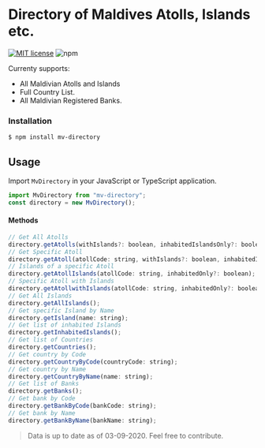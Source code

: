 # Directory of Maldives Atolls, Islands etc.

[![MIT license](https://img.shields.io/badge/License-MIT-blue.svg)](https://lbesson.mit-license.org/) 
![npm](https://img.shields.io/npm/v/mv-directory?style=plastic)

Currenty supports:
- All Maldivian Atolls and Islands
- Full Country List.
- All Maldivian Registered Banks.

### Installation
```sh
$ npm install mv-directory
```
## Usage
Import `MvDirectory` in your JavaScript or TypeScript application.
```javascript
import MvDirectory from "mv-directory";
const directory = new MvDirectory();
```
#### Methods
```javascript
// Get All Atolls
directory.getAtolls(withIslands?: boolean, inhabitedIslandsOnly?: boolean);
// Get Specific Atoll
directory.getAtoll(atollCode: string, withIslands?: boolean, inhabitedIslandsOnly?: boolean);
// Islands of a specific Atoll
directory.getAtollIslands(atollCode: string, inhabitedOnly?: boolean);
// Specific Atoll with Islands
directory.getAtollwithIslands(atollCode: string, inhabitedOnly?: boolean);
// Get All Islands
directory.getAllIslands();
// Get specific Island by Name
directory.getIsland(name: string);
// Get list of inhabited Islands
directory.getInhabitedIslands();
// Get list of Countries
directory.getCountries();
// Get country by Code
directory.getCountryByCode(countryCode: string);
// Get country by Name
directory.getCountryByName(name: string);
// Get list of Banks
directory.getBanks();
// Get bank by Code
directory.getBankByCode(bankCode: string);
// Get bank by Name
directory.getBankByName(bankName: string);
```
> Data is up to date as of 03-09-2020.
> Feel free to contribute.